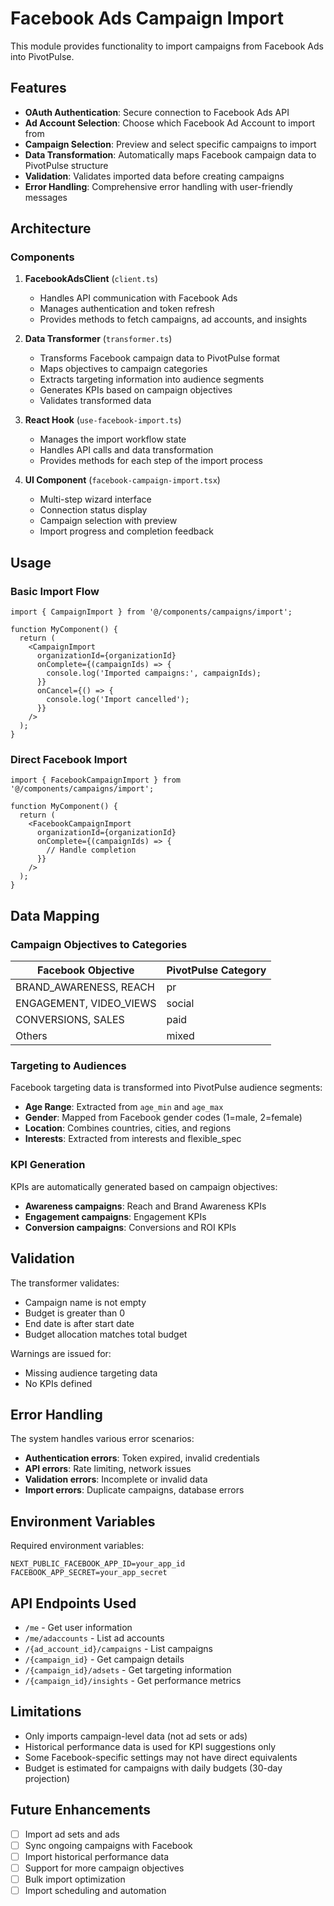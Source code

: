 # Facebook Ads Campaign Import

This module provides functionality to import campaigns from Facebook Ads into PivotPulse.

## Features

- **OAuth Authentication**: Secure connection to Facebook Ads API
- **Ad Account Selection**: Choose which Facebook Ad Account to import from
- **Campaign Selection**: Preview and select specific campaigns to import
- **Data Transformation**: Automatically maps Facebook campaign data to PivotPulse structure
- **Validation**: Validates imported data before creating campaigns
- **Error Handling**: Comprehensive error handling with user-friendly messages

## Architecture

### Components

1. **FacebookAdsClient** (`client.ts`)
   - Handles API communication with Facebook Ads
   - Manages authentication and token refresh
   - Provides methods to fetch campaigns, ad accounts, and insights

2. **Data Transformer** (`transformer.ts`)
   - Transforms Facebook campaign data to PivotPulse format
   - Maps objectives to campaign categories
   - Extracts targeting information into audience segments
   - Generates KPIs based on campaign objectives
   - Validates transformed data

3. **React Hook** (`use-facebook-import.ts`)
   - Manages the import workflow state
   - Handles API calls and data transformation
   - Provides methods for each step of the import process

4. **UI Component** (`facebook-campaign-import.tsx`)
   - Multi-step wizard interface
   - Connection status display
   - Campaign selection with preview
   - Import progress and completion feedback

## Usage

### Basic Import Flow

```tsx
import { CampaignImport } from '@/components/campaigns/import';

function MyComponent() {
  return (
    <CampaignImport
      organizationId={organizationId}
      onComplete={(campaignIds) => {
        console.log('Imported campaigns:', campaignIds);
      }}
      onCancel={() => {
        console.log('Import cancelled');
      }}
    />
  );
}
```

### Direct Facebook Import

```tsx
import { FacebookCampaignImport } from '@/components/campaigns/import';

function MyComponent() {
  return (
    <FacebookCampaignImport
      organizationId={organizationId}
      onComplete={(campaignIds) => {
        // Handle completion
      }}
    />
  );
}
```

## Data Mapping

### Campaign Objectives to Categories

| Facebook Objective | PivotPulse Category |
|-------------------|---------------------|
| BRAND_AWARENESS, REACH | pr |
| ENGAGEMENT, VIDEO_VIEWS | social |
| CONVERSIONS, SALES | paid |
| Others | mixed |

### Targeting to Audiences

Facebook targeting data is transformed into PivotPulse audience segments:

- **Age Range**: Extracted from `age_min` and `age_max`
- **Gender**: Mapped from Facebook gender codes (1=male, 2=female)
- **Location**: Combines countries, cities, and regions
- **Interests**: Extracted from interests and flexible_spec

### KPI Generation

KPIs are automatically generated based on campaign objectives:

- **Awareness campaigns**: Reach and Brand Awareness KPIs
- **Engagement campaigns**: Engagement KPIs
- **Conversion campaigns**: Conversions and ROI KPIs

## Validation

The transformer validates:

- Campaign name is not empty
- Budget is greater than 0
- End date is after start date
- Budget allocation matches total budget

Warnings are issued for:

- Missing audience targeting data
- No KPIs defined

## Error Handling

The system handles various error scenarios:

- **Authentication errors**: Token expired, invalid credentials
- **API errors**: Rate limiting, network issues
- **Validation errors**: Incomplete or invalid data
- **Import errors**: Duplicate campaigns, database errors

## Environment Variables

Required environment variables:

```env
NEXT_PUBLIC_FACEBOOK_APP_ID=your_app_id
FACEBOOK_APP_SECRET=your_app_secret
```

## API Endpoints Used

- `/me` - Get user information
- `/me/adaccounts` - List ad accounts
- `/{ad_account_id}/campaigns` - List campaigns
- `/{campaign_id}` - Get campaign details
- `/{campaign_id}/adsets` - Get targeting information
- `/{campaign_id}/insights` - Get performance metrics

## Limitations

- Only imports campaign-level data (not ad sets or ads)
- Historical performance data is used for KPI suggestions only
- Some Facebook-specific settings may not have direct equivalents
- Budget is estimated for campaigns with daily budgets (30-day projection)

## Future Enhancements

- [ ] Import ad sets and ads
- [ ] Sync ongoing campaigns with Facebook
- [ ] Import historical performance data
- [ ] Support for more campaign objectives
- [ ] Bulk import optimization
- [ ] Import scheduling and automation
